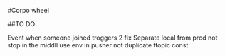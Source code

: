 #Corpo wheel


##TO DO

Event when someone joined troggers 2 fix
Separate local from prod
not stop in the middll
use env in pusher
not duplicate ttopic const